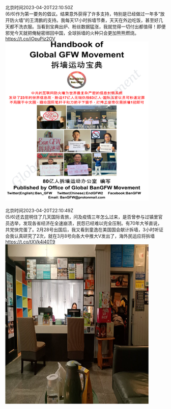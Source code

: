 北京时间2023-04-20T22:10:50Z<br>(6/6)作为第一要务的倡议。结果意外获得了许多支持，特别是已经做过一年多“放开防火墙”的王清鹏的支持。我每天17小时拆墙节奏，天天在外边吃饭，甚至好几天都不洗衣服。当看到宝典出炉、粉丝数据猛涨，我就觉得一切付出都值得！即便邪党今天就把俺秘密绑回中国，全球拆墙的火种只会更加熊熊燃烧。 https://t.co/iOpuPiz2OV<br><img src='/temp/image/2023/v-Month-4/1649053013452161026_0.jpg' width='450' height='500'><br><br>北京时间2023-04-20T22:10:49Z<br>(5/6)还去昆明住了几天国际青旅，问及疫情三年怎么过来，是否曾参与过镇里官员选举，发现各省经济在全速崩溃，民怨已经难以完全压制。有70年大爷直说，共党快完蛋了。2月28号出国后，我又看到童逸在美国国会献计拆墙，3小时听证会我认真研究了2次，就在3月8号向各大中推大V发出了，海外民运应将拆墙 https://t.co/tXVk4i40T9<br><img src='/temp/image/2023/v-Month-4/1649053007303303178_0.jpg' width='450' height='500'><br><br>